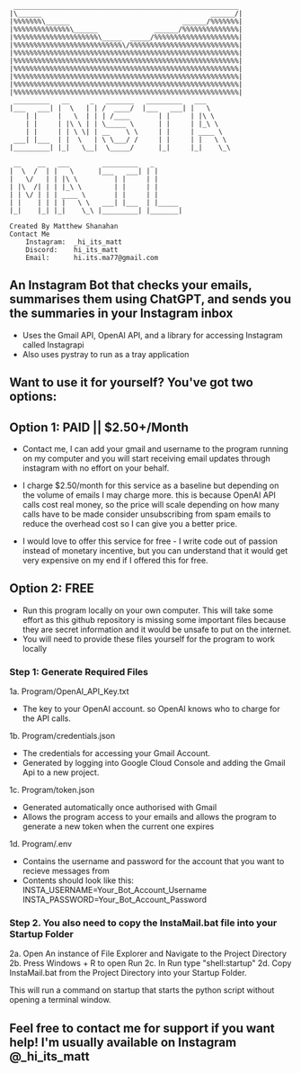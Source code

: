 ```
 ________________________________________________________
|\______                                          ______/|
|%%%%%%%\______                            ______/%%%%%%%|
|%%%%%%%%%%%%%%\______              ______/%%%%%%%%%%%%%%|
|%%%%%%%%%%%%%%%%%%%%%\_____  _____/%%%%%%%%%%%%%%%%%%%%%|
|%%%%%%%%%%%%%%%%%%%%%%%%%%%\/%%%%%%%%%%%%%%%%%%%%%%%%%%%|
|%%%%%%%%%%%%%%%%%%%%%%%%%%%%%%%%%%%%%%%%%%%%%%%%%%%%%%%%|
|%%%%%%%%%%%%%%%%%%%%%%%%%%%%%%%%%%%%%%%%%%%%%%%%%%%%%%%%|
|%%%%%%%%%%%%%%%%%%%%%%%%%%%%%%%%%%%%%%%%%%%%%%%%%%%%%%%%|
|%%%%%%%%%%%%%%%%%%%%%%%%%%%%%%%%%%%%%%%%%%%%%%%%%%%%%%%%|
|%%%%%%%%%%%%%%%%%%%%%%%%%%%%%%%%%%%%%%%%%%%%%%%%%%%%%%%%|
|%%%%%%%%%%%%%%%%%%%%%%%%%%%%%%%%%%%%%%%%%%%%%%%%%%%%%%%%|
 _________   __     _   _______   _________   ___
|___   ___| |  \   | | /  ____/  |___   ___| |   \
    | |     |   \  | | | /____       | |     | |\ \
    | |     | |\ \ | | \_____ \      | |     | |_\ \
    | |     | | \ \| | __    \ \     | |     | ____ \
 ___| |___  | |  \   | \ \___/ /     | |     | |   \ \
|_________| |_|   \__|  \_____/      |_|     |_|    \_\

 __    __   ___        _________   _
|  \  /  | |   \      |___   ___| | |
|   \/   | | |\ \         | |     | |
| |\  /| | | |_\ \        | |     | |
| | \/ | | | ____ \       | |     | |
| |    | | | |   \ \   ___| |___  | |_____
|_|    |_| |_|    \_\ |_________| |_______|

Created By Matthew Shanahan
Contact Me
    Instagram:  _hi_its_matt
    Discord:    hi_its_matt
    Email:      hi.its.ma77@gmail.com
```

## An Instagram Bot that checks your emails, summarises them using ChatGPT, and sends you the summaries in your Instagram inbox

- Uses the Gmail API, OpenAI API, and a library for accessing Instagram called Instagrapi
- Also uses pystray to run as a tray application

## Want to use it for yourself? You've got two options:

## Option 1: PAID || $2.50+/Month

- Contact me, I can add your gmail and username to the program running on my computer and you will start receiving email updates through instagram with no effort on your behalf.

- I charge $2.50/month for this service as a baseline but depending on the volume of emails I may charge more. this is because OpenAI API calls cost real money, so the price will scale depending on how many calls have to be made consider unsubscribing from spam emails to reduce the overhead cost so I can give you a better price.

- I would love to offer this service for free - I write code out of passion instead of monetary incentive, but you can understand that it would get very expensive on my end if I offered this for free.

## Option 2: FREE

- Run this program locally on your own computer. This will take some effort as this github repository is missing some important files because they are secret information and it would be unsafe to put on the internet.
- You will need to provide these files yourself for the program to work locally

### Step 1: Generate Required Files
1a. Program/OpenAI_API_Key.txt

   - The key to your OpenAI account. so OpenAI knows who to charge for the API calls.

1b. Program/credentials.json

   - The credentials for accessing your Gmail Account.
   - Generated by logging into Google Cloud Console and adding the Gmail Api to a new project.

1c. Program/token.json

   - Generated automatically once authorised with Gmail
   - Allows the program access to your emails and allows the program to generate a new token when the current one expires

1d. Program/.env

   - Contains the username and password for the account that you want to recieve messages from
   - Contents should look like this:
        INSTA_USERNAME=Your_Bot_Account_Username
        INSTA_PASSWORD=Your_Bot_Account_Password

### Step 2. You also need to copy the InstaMail.bat file into your Startup Folder
2a. Open An instance of File Explorer and Navigate to the Project Directory
2b. Press Windows + R to open Run
2c. In Run type "shell:startup"
2d. Copy InstaMail.bat from the Project Directory into your Startup Folder.

This will run a command on startup that starts the python script without opening a terminal window.

## Feel free to contact me for support if you want help! I'm usually available on Instagram @_hi_its_matt

